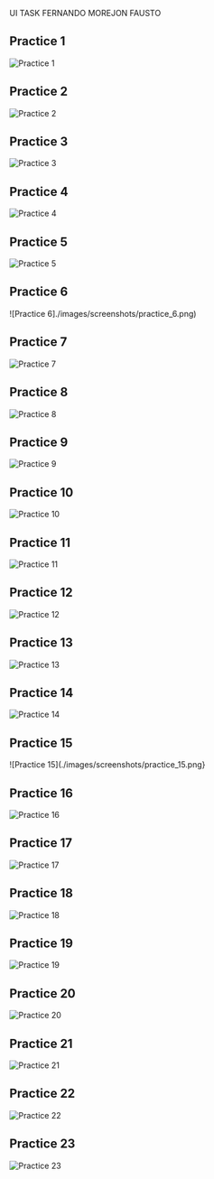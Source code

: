 UI TASK
FERNANDO MOREJON FAUSTO

## Practice 1
![Practice 1](./images/screenshots/practice_1.png)
## Practice 2
![Practice 2](./images/screenshots/practice_2.png)
## Practice 3
![Practice 3](./images/screenshots/practice_3.png)
## Practice 4
![Practice 4](./images/screenshots/practice_4.png)
## Practice 5
![Practice 5](./images/screenshots/practice_5.png)
## Practice 6
![Practice 6]./images/screenshots/practice_6.png)
## Practice 7
![Practice 7](./images/screenshots/practice_7.png)
## Practice 8
![Practice 8](./images/screenshots/practice_8.png)
## Practice 9
![Practice 9](./images/screenshots/practice_9.png)
## Practice 10
![Practice 10](./images/screenshots/practice_10.png)
## Practice 11
![Practice 11](./images/screenshots/practice_11.png)
## Practice 12
![Practice 12](./images/screenshots/practice_12.png)
## Practice 13
![Practice 13](./images/screenshots/practice_13.png)
## Practice 14
![Practice 14](./images/screenshots/practice_14.png)
## Practice 15
![Practice 15](./images/screenshots/practice_15.png}
## Practice 16
![Practice 16](./images/screenshots/practice_16.png)
## Practice 17
![Practice 17](./images/screenshots/practice_17.png)
## Practice 18
![Practice 18](./images/screenshots/practice_18.png)
## Practice 19
![Practice 19](./images/screenshots/practice_19.png)
## Practice 20
![Practice 20](./images/screenshots/practice_20.png)
## Practice 21
![Practice 21](./images/screenshots/practice_21.png)
## Practice 22
![Practice 22](./images/screenshots/practice_22.png)
## Practice 23
![Practice 23](./images/screenshots/practice_23.png)